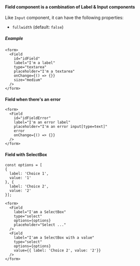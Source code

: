 #### Field component is a combination of Label & Input components

Like `Input` component, it can have the following properties:

* `fullwidth` (default: `false`)

##### Example

```
<form>
  <Field
    id="idField"
    label="I'm a label"
    type="textarea"
    placeholder="I'm a textarea"
    onChange={() => {}}
    size="medium"
  />
</form>
```

#### Field when there's an error

```
<form>
  <Field 
    id="idFieldError" 
    label="I'm an error label" 
    placeholder="I'm an error input[type=text]" 
    error
    onChange={() => {}}
  />
</form>
```

#### Field with SelectBox

```
const options = [
{
  label: 'Choice 1',
  value: '1'
}, {
  label: 'Choice 2',
  value: '2'
}];

<form>
  <Field
    label="I'am a SelectBox"
    type="select"
    options={options}
    placeholder="Select ..."
  />
  <Field
    label="I'am a SelectBox with a value"
    type="select"
    options={options}
    value={{ label: 'Choice 2', value: '2'}}
  />
</form>
```
